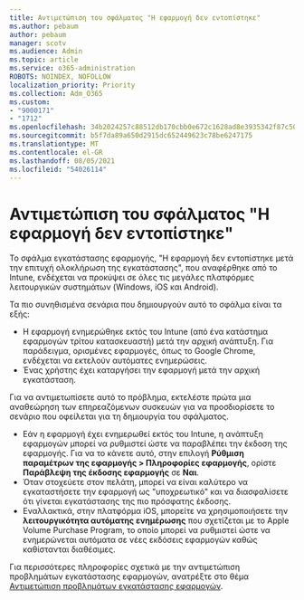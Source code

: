 ```yaml
---
title: Αντιμετώπιση του σφάλματος "Η εφαρμογή δεν εντοπίστηκε"
ms.author: pebaum
author: pebaum
manager: scotv
ms.audience: Admin
ms.topic: article
ms.service: o365-administration
ROBOTS: NOINDEX, NOFOLLOW
localization_priority: Priority
ms.collection: Adm_O365
ms.custom:
- "9000171"
- "1712"
ms.openlocfilehash: 34b2024257c88512db170cbb0e672c1628ad8e3935342f87c5032492e1ad0259
ms.sourcegitcommit: b5f7da89a650d2915dc652449623c78be6247175
ms.translationtype: MT
ms.contentlocale: el-GR
ms.lasthandoff: 08/05/2021
ms.locfileid: "54026114"
---
```

# <a name="mitigate-the-application-was-not-detected-error"></a>Αντιμετώπιση του σφάλματος "Η εφαρμογή δεν εντοπίστηκε"

Το σφάλμα εγκατάστασης εφαρμογής, "Η εφαρμογή δεν εντοπίστηκε μετά την επιτυχή ολοκλήρωση της εγκατάστασης", που αναφέρθηκε από το Intune, ενδέχεται να προκύψει σε όλες τις μεγάλες πλατφόρμες λειτουργικών συστημάτων (Windows, iOS και Android).

Τα πιο συνηθισμένα σενάρια που δημιουργούν αυτό το σφάλμα είναι τα εξής:

- Η εφαρμογή ενημερώθηκε εκτός του Intune (από ένα κατάστημα εφαρμογών τρίτου κατασκευαστή) μετά την αρχική ανάπτυξη. Για παράδειγμα, ορισμένες εφαρμογές, όπως το Google Chrome, ενδέχεται να εκτελούν αυτόματες ενημερώσεις.
- Ένας χρήστης έχει καταργήσει την εφαρμογή μετά την αρχική εγκατάσταση.

Για να αντιμετωπίσετε αυτό το πρόβλημα, εκτελέστε πρώτα μια αναθεώρηση των επηρεαζόμενων συσκευών για να προσδιορίσετε το σενάριο που οφείλεται για τη δημιουργία του σφάλματος.

- Εάν η εφαρμογή έχει ενημερωθεί εκτός του Intune, η ανάπτυξη εφαρμογών μπορεί να ρυθμιστεί ώστε να παραβλέπει την έκδοση της εφαρμογής. Για να το κάνετε αυτό, στην επιλογή **Ρύθμιση παραμέτρων της εφαρμογής > Πληροφορίες εφαρμογής**, ορίστε **Παράβλεψη της έκδοσης εφαρμογής** σε **Ναι**.
- Όταν στοχεύετε στον πελάτη, μπορεί να είναι καλύτερο να εγκαταστήσετε την εφαρμογή ως "υποχρεωτικό" και να διασφαλίσετε ότι γίνεται εγκατάστασης της πιο πρόσφατης έκδοσης.
- Εναλλακτικά, στην πλατφόρμα iOS, μπορείτε να χρησιμοποιήσετε την **λειτουργικότητα αυτόματης ενημέρωσης** που σχετίζεται με το Apple Volume Purchase Program, το οποίο μπορεί να ρυθμιστεί ώστε να ενημερώνεται αυτόματα σε νέες εκδόσεις εφαρμογών καθώς καθίστανται διαθέσιμες.

Για περισσότερες πληροφορίες σχετικά με την αντιμετώπιση προβλημάτων εγκατάστασης εφαρμογών, ανατρέξτε στο θέμα [Αντιμετώπιση προβλημάτων εγκατάστασης εφαρμογών](https://docs.microsoft.com/intune/troubleshoot-app-install).
